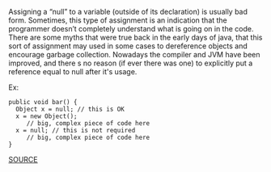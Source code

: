 Assigning a “null” to a variable (outside of its declaration) is usually bad form.
Sometimes, this type of assignment is an indication that the programmer doesn’t completely understand what is going on in the code.
There are some myths that were true back in the early days of java, that this sort of assignment may used in some cases to dereference objects and encourage garbage collection.
Nowadays the compiler and JVM have been improved, and there s no reason (if ever there was one) to explicitly put a reference equal to null after it's usage.

Ex:

    public void bar() {
      Object x = null; // this is OK
      x = new Object();
         // big, complex piece of code here
      x = null; // this is not required
         // big, complex piece of code here
    }

[SOURCE](http://pmd.sourceforge.net/pmd-5.3.2/pmd-java/rules/java/controversial.html#NullAssignment)
